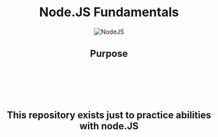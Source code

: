 <div align="center">

# Node.JS Fundamentals

![NodeJS](https://miro.medium.com/max/600/0*kjOwhsnRP6o9upOd.png)

## Purpose

<br/>
<br/>
<br/>
<br/>


## This repository exists just to practice abilities with node.JS

</div>